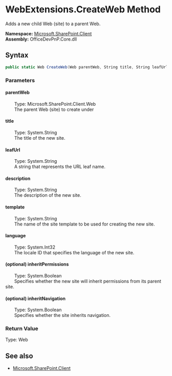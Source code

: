 # WebExtensions.CreateWeb Method  
Adds a new child Web (site) to a parent Web.  

**Namespace:** [Microsoft.SharePoint.Client](Microsoft.SharePoint.Client.md)  
**Assembly:** OfficeDevPnP.Core.dll  
## Syntax
```C#
public static Web CreateWeb(Web parentWeb, String title, String leafUrl, String description, String template, Int32 language, Boolean inheritPermissions, Boolean inheritNavigation)
```
### Parameters
#### parentWeb  
&emsp;&emsp;Type: Microsoft.SharePoint.Client.Web  
&emsp;&emsp;The parent Web (site) to create under  

#### title  
&emsp;&emsp;Type: System.String  
&emsp;&emsp;The title of the new site.   

#### leafUrl  
&emsp;&emsp;Type: System.String  
&emsp;&emsp;A string that represents the URL leaf name.  

#### description  
&emsp;&emsp;Type: System.String  
&emsp;&emsp;The description of the new site.   

#### template  
&emsp;&emsp;Type: System.String  
&emsp;&emsp;The name of the site template to be used for creating the new site.   

#### language  
&emsp;&emsp;Type: System.Int32  
&emsp;&emsp;The locale ID that specifies the language of the new site.   

#### (optional) inheritPermissions  
&emsp;&emsp;Type: System.Boolean  
&emsp;&emsp;Specifies whether the new site will inherit permissions from its parent site.  

#### (optional) inheritNavigation  
&emsp;&emsp;Type: System.Boolean  
&emsp;&emsp;Specifies whether the site inherits navigation.  

### Return Value
Type: Web  

## See also
- [Microsoft.SharePoint.Client](Microsoft.SharePoint.Client.md)
